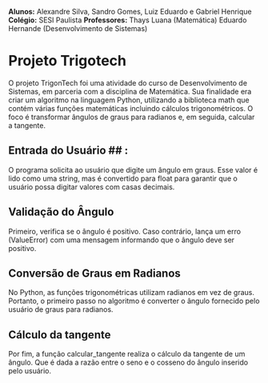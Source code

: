 
**Alunos:** Alexandre Silva, Sandro Gomes, Luiz Eduardo e Gabriel Henrique
**Colégio:** SESI Paulista
**Professores:**
Thays Luana (Matemática)
Eduardo Hernande (Desenvolvimento de Sistemas)

# Projeto Trigotech #

O projeto TrigonTech foi uma atividade do curso de Desenvolvimento de Sistemas, em parceria com a disciplina de Matemática.
Sua finalidade era criar um algoritmo na linguagem Python, utilizando a biblioteca math que contém várias funções matemáticas
incluindo cálculos trigonométricos. O foco é transformar ângulos de graus para radianos e, em seguida, calcular a tangente.

## Entrada do Usuário ## : 
O programa solicita ao usuário que digite um ângulo em graus. Esse valor é lido como uma string, mas é convertido para float
para garantir que o usuário possa digitar valores com casas decimais.

## Validação do Ângulo ##
Primeiro, verifica se o ângulo é positivo. Caso contrário, lança um erro (ValueError) com uma mensagem informando
que o ângulo deve ser positivo.

## Conversão de Graus em Radianos ##
No Python, as funções trigonométricas utilizam radianos em vez de graus. Portanto, o primeiro passo no algoritmo
é converter o ângulo fornecido pelo usuário de graus para radianos.

## Cálculo da tangente ##
Por fim, a função calcular_tangente realiza o cálculo da tangente de um ângulo. Que é dada a razão entre o seno e o cosseno
do ângulo inserido pelo usuário.

